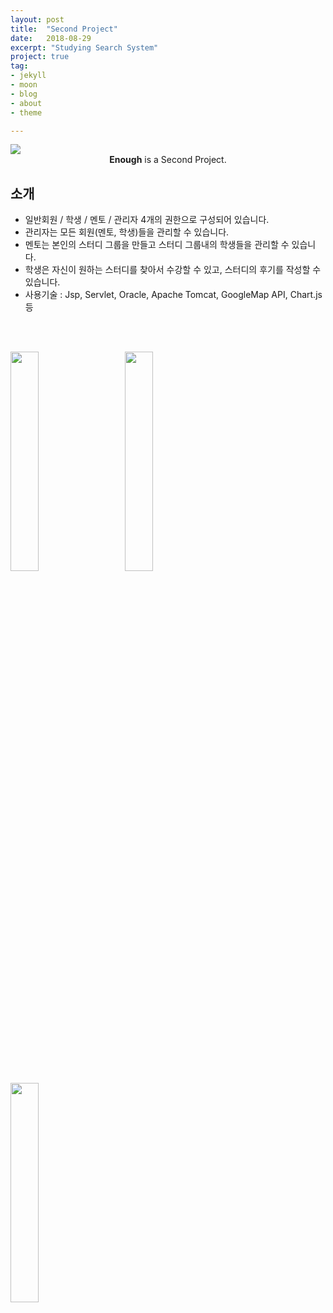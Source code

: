 ```yaml
---
layout: post
title:  "Second Project"
date:   2018-08-29
excerpt: "Studying Search System"
project: true
tag:
- jekyll 
- moon
- blog
- about
- theme

---
```


<img src="{{site.baseurl}}/assets/img/enough.PNG"/>

    
<center><b>Enough</b> is a Second Project.</center>
     
## 소개
* 일반회원 / 학생 / 멘토 / 관리자 4개의 권한으로 구성되어 있습니다.
* 관리자는 모든 회원(멘토, 학생)들을 관리할 수 있습니다.
* 멘토는 본인의 스터디 그룹을 만들고 스터디 그룹내의 학생들을 관리할 수 있습니다.
* 학생은 자신이 원하는 스터디를 찾아서 수강할 수 있고, 스터디의 후기를 작성할 수 있습니다.
* 사용기술 : Jsp, Servlet, Oracle, Apache Tomcat, GoogleMap API, Chart.js 등    
<br>
<br>

<img src="{{site.baseurl}}/assets/img/Enough5.PNG" style="width:30%; display:inline;"/>&nbsp;&nbsp;&nbsp;&nbsp;&nbsp;&nbsp;&nbsp;
<img src="{{site.baseurl}}/assets/img/Enough4.PNG" style="width:30%; display:inline;"/>&nbsp;&nbsp;&nbsp;&nbsp;&nbsp;&nbsp;&nbsp;
<img src="{{site.baseurl}}/assets/img/Enough3.PNG" style="width:30%; display:inline;"/>







